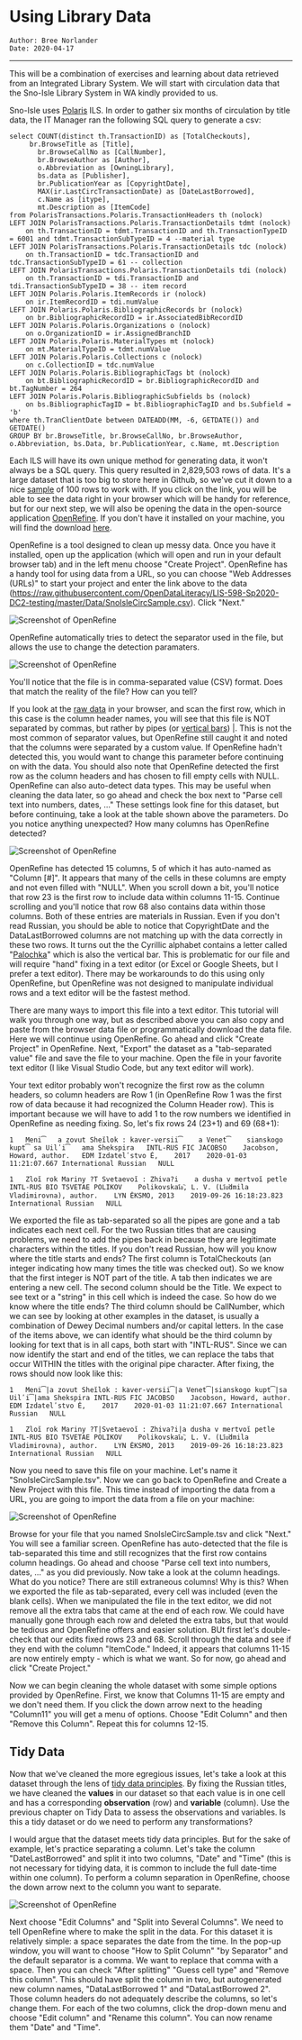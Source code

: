 # Using Library Data
```
Author: Bree Norlander
Date: 2020-04-17
```
---
This will be a combination of exercises and learning about data retrieved from an Integrated Library System. We will start with circulation data that the Sno-Isle Library System in WA kindly provided to us. 

Sno-Isle uses [Polaris](https://www.iii.com/products/polaris-ils/) ILS. In order to gather six months of circulation by title data, the IT Manager ran the following SQL query to generate a csv:

```
select COUNT(distinct th.TransactionID) as [TotalCheckouts],
     br.BrowseTitle as [Title],
	   br.BrowseCallNo as [CallNumber],
	   br.BrowseAuthor as [Author],
	   o.Abbreviation as [OwningLibrary],
	   bs.data as [Publisher],
	   br.PublicationYear as [CopyrightDate],
	   MAX(ir.LastCircTransactionDate) as [DateLastBorrowed],
	   c.Name as [itype],
	   mt.Description as [ItemCode]
from PolarisTransactions.Polaris.TransactionHeaders th (nolock)
LEFT JOIN PolarisTransactions.Polaris.TransactionDetails tdmt (nolock)
	on th.TransactionID = tdmt.TransactionID and th.TransactionTypeID = 6001 and tdmt.TransactionSubTypeID = 4 --material type
LEFT JOIN PolarisTransactions.Polaris.TransactionDetails tdc (nolock)
	on th.TransactionID = tdc.TransactionID and tdc.TransactionSubTypeID = 61 -- collection
LEFT JOIN PolarisTransactions.Polaris.TransactionDetails tdi (nolock)
	on th.TransactionID = tdi.TransactionID and tdi.TransactionSubTypeID = 38 -- item record
LEFT JOIN Polaris.Polaris.ItemRecords ir (nolock)
	on ir.ItemRecordID = tdi.numValue
LEFT JOIN Polaris.Polaris.BibliographicRecords br (nolock)
	on br.BibliographicRecordID = ir.AssociatedBibRecordID
LEFT JOIN Polaris.Polaris.Organizations o (nolock)
	on o.OrganizationID = ir.AssignedBranchID
LEFT JOIN Polaris.Polaris.MaterialTypes mt (nolock)
	on mt.MaterialTypeID = tdmt.numValue
LEFT JOIN Polaris.Polaris.Collections c (nolock)
	on c.CollectionID = tdc.numValue
LEFT JOIN Polaris.Polaris.BibliographicTags bt (nolock)
	on bt.BibliographicRecordID = br.BibliographicRecordID and bt.TagNumber = 264
LEFT JOIN Polaris.Polaris.BibliographicSubfields bs (nolock)	
	on bs.BibliographicTagID = bt.BibliographicTagID and bs.Subfield = 'b'
where th.TranClientDate between DATEADD(MM, -6, GETDATE()) and GETDATE()
GROUP BY br.BrowseTitle, br.BrowseCallNo, br.BrowseAuthor, o.Abbreviation, bs.Data, br.PublicationYear, c.Name, mt.Description
```

Each ILS will have its own unique method for generating data, it won't always be a SQL query. This query resulted in 2,829,503 rows of data. It's a large dataset that is too big to store here in Github, so we've cut it down to a nice [sample](https://raw.githubusercontent.com/OpenDataLiteracy/LIS-598-Sp2020-DC2-testing/master/Data/SnoIsleCircSample.csv) of 100 rows to work with. If you click on the link, you will be able to see the data right in your browser which will be handy for reference, but for our next step, we will also be opening the data in the open-source application [OpenRefine](https://openrefine.org/). If you don't have it installed on your machine, you will find the download [here](https://openrefine.org/download.html).

OpenRefine is a tool designed to clean up messy data. Once you have it installed, open up the application (which will open and run in your default browser tab) and in the left menu choose "Create Project". OpenRefine has a handy tool for using data from a URL, so you can choose "Web Addresses (URLs)" to start your project and enter the link above to the data (https://raw.githubusercontent.com/OpenDataLiteracy/LIS-598-Sp2020-DC2-testing/master/Data/SnoIsleCircSample.csv). Click "Next."

![Screenshot of OpenRefine](Images/OpenRefineCreateProject.png)

OpenRefine automatically tries to detect the separator used in the file, but allows the use to change the detection paramaters.

![Screenshot of OpenRefine](Images/OpenRefineParseDataAs.png)

You'll notice that the file is in comma-separated value (CSV) format. Does that match the reality of the file? How can you tell?

If you look at the [raw data]((https://raw.githubusercontent.com/OpenDataLiteracy/LIS-598-Sp2020-DC2-testing/master/Data/SnoIsleCircSample.csv)) in your browser, and scan the first row, which in this case is the column header names, you will see that this file is NOT separated by commas, but rather by pipes (or [vertical bars](https://en.wikipedia.org/wiki/Vertical_bar)) |. This is not the most common of separator values, but OpenRefine still caught it and noted that the columns were separated by a custom value. If OpenRefine hadn't detected this, you would want to change this parameter before continuing on with the data. You should also note that OpenRefine detected the first row as the column headers and has chosen to fill empty cells with NULL. OpenRefine can also auto-detect data types. This may be useful when cleaning the data later, so go ahead and check the box next to "Parse cell text into numbers, dates, ..." These settings look fine for this dataset, but before continuing, take a look at the table shown above the parameters. Do you notice anything unexpected? How many columns has OpenRefine detected?

![Screenshot of OpenRefine](Images/OpenRefineColumns.png)

OpenRefine has detected 15 columns, 5 of which it has auto-named as "Column [#]". It appears that many of the cells in these columns are empty and not even filled with "NULL". When you scroll down a bit, you'll notice that row 23 is the first row to include data within columns 11-15. Continue scrolling and you'll notice that row 68 also contains data within those columns. Both of these entries are materials in Russian. Even if you don't read Russian, you should be able to notice that CopyrightDate and the DataLastBorrowed columns are not matching up with the data correctly in these two rows. It turns out the the Cyrillic alphabet contains a letter called "[Palochka](https://en.wikipedia.org/wiki/Palochka)" which is also the vertical bar. This is problematic for our file and will require "hand" fixing in a text editor (or Excel or Google Sheets, but I prefer a text editor). There may be workarounds to do this using only OpenRefine, but OpenRefine was not designed to manipulate individual rows and a text editor will be the fastest method.

There are many ways to import this file into a text editor. This tutorial will walk you through one way, but as described above you can also copy and paste from the browser data file or programmatically download the data file. Here we will continue using OpenRefine. Go ahead and click "Create Project" in OpenRefine. Next, "Export" the dataset as a "tab-separated value" file and save the file to your machine. Open the file in your favorite text editor (I like Visual Studio Code, but any text editor will work).

Your text editor probably won't recognize the first row as the column headers, so column headers are Row 1 (in OpenRefine Row 1 was the first row of data because it had recognized the Column Header row). This is important because we will have to add 1 to the row numbers we identified in OpenRefine as needing fixing. So, let's fix rows 24 (23+1) and 69 (68+1):

```
1	Meni͡	a zovut Sheĭlok : kaver-versii͡	a Venet͡	sianskogo kupt͡	sa Uilʹi͡	ama Shekspira	INTL-RUS FIC JACOBSO	Jacobson, Howard, author.	EDM	Izdatelʹstvo Ė,	2017	2020-01-03 11:21:07.667	International Russian	NULL
```
```
1	Zloĭ rok Mariny ?T	Svetaevoĭ : Zhiva?i	a dusha v mertvoĭ petle	INTL-RUS BIO TSVETAE POLIKOV	Polikovskai︠a︡, L. V. (Li︠u︡dmila Vladimirovna), author.	LYN	ĖKSMO,	2013	2019-09-26 16:18:23.823	International Russian	NULL			
```

We exported the file as tab-separated so all the pipes are gone and a tab indicates each next cell. For the two Russian titles that are causing problems, we need to add the pipes back in because they are legitimate characters within the titles. If you don't read Russian, how will you know where the title starts and ends? The first column is TotalCheckouts (an integer indicating how many times the title was checked out). So we know that the first integer is NOT part of the title. A tab then indicates we are entering a new cell. The second column should be the Title. We expect to see text or a "string" in this cell which is indeed the case. So how do we know where the title ends? The third column should be CallNumber, which we can see by looking at other examples in the dataset, is usually a combination of Dewey Decimal numbers and/or capital letters. In the case of the items above, we can identify what should be the third column by looking for text that is in all caps, both start with "INTL-RUS". Since we can now identify the start and end of the titles, we can replace the tabs that occur WITHIN the titles with the original pipe character. After fixing, the rows should now look like this:

```
1	Meni͡|a zovut Sheĭlok : kaver-versii͡|a Venet͡|sianskogo kupt͡|sa Uilʹi͡|ama Shekspira	INTL-RUS FIC JACOBSO	Jacobson, Howard, author.	EDM	Izdatelʹstvo Ė,	2017	2020-01-03 11:21:07.667	International Russian	NULL

```
```
1	Zloĭ rok Mariny ?T|Svetaevoĭ : Zhiva?i|a dusha v mertvoĭ petle	INTL-RUS BIO TSVETAE POLIKOV	Polikovskai︠a︡, L. V. (Li︠u︡dmila Vladimirovna), author.	LYN	ĖKSMO,	2013	2019-09-26 16:18:23.823	International Russian	NULL						
```

Now you need to save this file on your machine. Let's name it "SnoIsleCircSample.tsv". Now we can go back to OpenRefine and Create a New Project with this file. This time instead of importing the data from a URL, you are going to import the data from a file on your machine:

![Screenshot of OpenRefine](Images/OpenRefineGetDataFromFile.png)

Browse for your file that you named SnoIsleCircSample.tsv and click "Next." You will see a familiar screen. OpenRefine has auto-detected that the file is tab-separated this time and still recognizes that the first row contains column headings. Go ahead and choose "Parse cell text into numbers, dates, ..." as you did previously. Now take a look at the column headings. What do you notice? There are still extraneous columns! Why is this? When we exported the file as tab-separated, every cell was included (even the blank cells). When we manipulated the file in the text editor, we did not remove all the extra tabs that came at the end of each row. We could have manually gone through each row and deleted the extra tabs, but that would be tedious and OpenRefine offers and easier solution. BUt first let's double-check that our edits fixed rows 23 and 68. Scroll through the data and see if they end with the column "ItemCode." Indeed, it appears that columns 11-15 are now entirely empty - which is what we want. So for now, go ahead and click "Create Project."

Now we can begin cleaning the whole dataset with some simple options provided by OpenRefine. First, we know that Columns 11-15 are empty and we don't need them. If you click the down arrow next to the heading "Column11" you will get a menu of options. Choose "Edit Column" and then "Remove this Column". Repeat this for columns 12-15.

## Tidy Data

Now that we've cleaned the more egregious issues, let's take a look at this dataset through the lens of [tidy data principles](https://nniiicc.github.io/LIS-598-DC2-Sp2020/tidy-data.html). By fixing the Russian titles, we have cleaned the **values** in our dataset so that each value is in one cell and has a corresponding **observation** (row) and **variable** (column). Use the previous chapter on Tidy Data to assess the observations and variables. Is this a tidy dataset or do we need to perform any transformations?

I would argue that the dataset meets tidy data principles. But for the sake of example, let's practice separating a column. Let's take the column "DateLastBorrowed" and split it into two columns, "Date" and "Time" (this is not necessary for tidying data, it is common to include the full date-time within one column). To perform a column separation in OpenRefine, choose the down arrow next to the column you want to separate. 

![Screenshot of OpenRefine](Images/OpenRefineSeparateColumn.png)

Next choose "Edit Columns" and "Split into Several Columns". We need to tell OpenRefine where to make the split in the data. For this dataset it is relatively simple: a space separates the date from the time. In the pop-up window, you will want to choose "How to Split Column" "by Separator" and the default separator is a comma. We want to replace that comma with a space. Then you can check "After splitting" "Guess cell type" and "Remove this column". This should have split the column in two, but autogenerated new column names, "DataLastBorrowed 1" and "DataLastBorrowed 2". Those column headers do not adequately describe the columns, so let's change them. For each of the two columns, click the drop-down menu and choose "Edit column" and "Rename this column". You can now rename them "Date" and "Time".

